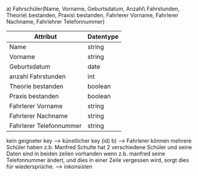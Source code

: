 a)
Fahrschüler(Name, Vorname, Geburtsdatum, Anzahl\ Fahrstunden, Theorie\ bestanden, Praxis\ bestanden, Fahrlerer Vorname, Fahrlerer Nachname, Fahrlehrer Telefonnummer)

Attribut | Datentype
--- | ---
Name | string
Vorname | string
Geburtsdatum | date
anzahl Fahrstunden | int
Theorie bestanden | boolean
Praxis bestanden | boolean
Fahrlerer Vorname | string
Fahrlerer Nachname | string
Fahrlerer Telefonnummer | string

kein geigneter key --> künstlicher key (id)
b)
--> Fahrlerer können mehrere Schüler haben z.b. Manfred Schulte hat 2 verschiedene Schüler und seine Daten sind in beiden zeilen vorhanden
wenn z.b. manfred seine Telefonnummer ändert, und dies in einer Zeile vergessen wird, sorgt dies für wiedersprüche. --> inkonsisten


